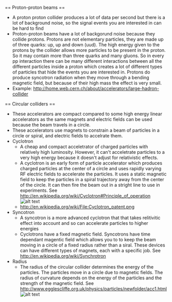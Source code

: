 == Proton-proton beams ==
 * A proton proton collider produces a lot of data per second but there is a lot of background noise, so the signal events you are interested in can be hard to find
 * Proton-proton beams have a lot of backgorund noise because they collide protons. Protons are not elementary particles, they are made up of three quarks: up, up and down (uud). The high energy given to the protons by the collider allows more particles to be present in the proton. So it may contain more than three quarks and many gluons. So in every pp interaction there can be many different interactions between all the different particles inside a proton which creates a lot of different types of particles that hide the events you are interested in. Protons do produce syncotron radiation when they move through a bending magnetic field, but because of their high mass the effect is very small.
 * Example: http://home.web.cern.ch/about/accelerators/large-hadron-collider

== Circular colliders ==
 * These accelerators are compact compared to some high energy linear accelerators as the same magnets and electric fields can be used because the beam travels in a circle.
 * These accelerators use magnets to constrain a beam of particles in a circle or spiral, and electric fields to accelrate them. 
 * Cyclotron
    + A cheap and compact acceletrator of charged particles with relatively high luminosity. However, it can't acceletrate particles to a very high energy because it doesn't adjust for relativistic effects.
    + A cyclotron is an early form of particle accelerator which produces charged particles at the center of a circle and uses rapidly varying RF electric fields to accelerate the particles. It uses a static magnetic field to keep the particles in a spiral trajectory away from the center of the circle. It can then fire the beam out in a stright line to use in experiments. See http://en.wikipedia.org/wiki/Cyclotron#Principle_of_operation
    ![alt text](/img/Cyclotron_patent.png "Cyclotron Schematic")
    + http://en.wikipedia.org/wiki/File:Cyclotron_patent.png
 * Syncotron
    + A syncotron is a more advanced cyclotron that that takes relitivitic effect into account and so can accelerate particles to higher energies
    + Cyclotrons have a fixed magnetic field. Syncotrons have time dependant magentic field which allows you to to keep the beam moving in a circle of a fixed radius rather than a siral. These devices can have different types of magnets, each with a specific job. See http://en.wikipedia.org/wiki/Synchrotron
 * Radius
    + The radius of the circular collider determines the energy of the particles. The particles move in a circle due to magnetic fields. The radius of curvature depends on the energy of the particles and the strength of the magnetic field. See http://www.egglescliffe.org.uk/physics/particles/newfolder/acc1.html
    ![alt text](/img/Radius.png "LHC Schematic")
